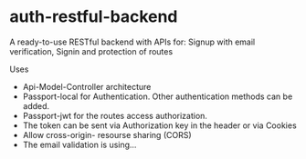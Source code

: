 # auth-restful-backend

A ready-to-use RESTful backend with APIs for: Signup with email verification, Signin and protection of routes

Uses

- Api-Model-Controller architecture
- Passport-local for Authentication. Other authentication methods can be added.
- Passport-jwt for the routes access authorization.
- The token can be sent via Authorization key in the header or via Cookies
- Allow cross-origin- resourse sharing (CORS)
- The email validation is using...
